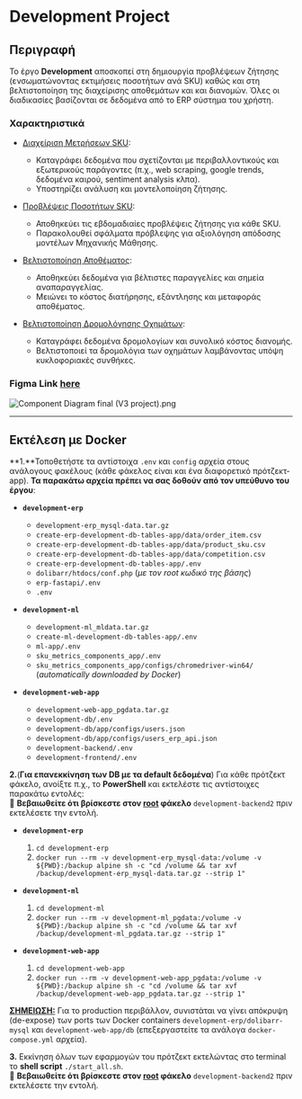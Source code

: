# Development Project

## Περιγραφή

Το έργο **Development** αποσκοπεί στη δημιουργία προβλέψεων ζήτησης (ενσωματώνοντας εκτιμήσεις ποσοτήτων ανά SKU) καθώς και στη βελτιστοποίηση της διαχείρισης αποθεμάτων και και διανομών. Όλες οι διαδικασίες βασίζονται σε δεδομένα από το ERP σύστημα του χρήστη.

### Χαρακτηριστικά

* <u>Διαχείριση Μετρήσεων SKU</u>:
    - Καταγράφει δεδομένα που σχετίζονται με περιβαλλοντικούς και εξωτερικούς παράγοντες (π.χ., web scraping, google trends, δεδομένα καιρού, sentiment analysis κλπα).
    - Υποστηρίζει ανάλυση και μοντελοποίηση ζήτησης.

* <u>Προβλέψεις Ποσοτήτων SKU</u>:
    - Αποθηκεύει τις εβδομαδιαίες προβλέψεις ζήτησης για κάθε SKU.
    - Παρακολουθεί σφάλματα πρόβλεψης για αξιολόγηση απόδοσης μοντέλων Μηχανικής Μάθησης.

* <u>Βελτιστοποίηση Αποθέματος</u>:
    - Αποθηκεύει δεδομένα για βέλτιστες παραγγελίες και σημεία αναπαραγγελίας.
    - Μειώνει το κόστος διατήρησης, εξάντλησης και μεταφοράς αποθέματος.

* <u>Βελτιστοποίηση Δρομολόγησης Οχημάτων</u>:
    - Καταγράφει δεδομένα δρομολογίων και συνολικό κόστος διανομής.
    - Βελτιστοποιεί τα δρομολόγια των οχημάτων λαμβάνοντας υπόψη κυκλοφοριακές συνθήκες.

### **Figma Link [here](https://www.figma.com/board/SYBXYTliEC9o7ELte12N9v/DEVELOPMENT-DIAGRAMS?node-id=0-1&t=og2jENgD23ouIRLo-1)**
![Component Diagram final (V3 project).png](https://bitbucket.org/repo/kxxq4RR/images/3805833640-Component%20Diagram%20final%20%28V3%20project%29.png)

---

## Εκτέλεση με Docker

**1.**Τοποθετήστε τα αντίστοιχα `.env` και `config` αρχεία στους ανάλογους φακέλους (κάθε φάκελος είναι και ένα διαφορετικό πρότζεκτ-app). **Τα παρακάτω αρχεία πρέπει να σας δοθούν από τον υπεύθυνο του έργου**:

* **`development-erp`**
    - `development-erp_mysql-data.tar.gz`
    - `create-erp-development-db-tables-app/data/order_item.csv`
    - `create-erp-development-db-tables-app/data/product_sku.csv`
    - `create-erp-development-db-tables-app/data/competition.csv`
    - `create-erp-development-db-tables-app/.env`
    - `dolibarr/htdocs/conf.php` (_με τον root κωδικό της βάσης_)
    - `erp-fastapi/.env`
    - `.env`

* **`development-ml`**
    - `development-ml_mldata.tar.gz`
    - `create-ml-development-db-tables-app/.env`
    - `ml-app/.env`
    - `sku_metrics_components_app/.env`
    - `sku_metrics_components_app/configs/chromedriver-win64/` (_automatically downloaded by Docker_)

* **`development-web-app`**
    - `development-web-app_pgdata.tar.gz`
    - `development-db/.env`
    - `development-db/app/configs/users.json`
    - `development-db/app/configs/users_erp_api.json`
    - `development-backend/.env`
    - `development-frontend/.env`

**2.**(**Για επανεκκίνηση των DB με τα default δεδομένα**) Για κάθε πρότζεκτ φάκελο, ανοίξτε π.χ., το **PowerShell** και εκτελέστε τις αντίστοιχες παρακάτω εντολές: <br>
📌 **Βεβαιωθείτε ότι βρίσκεστε στον <u>root</u> φάκελο** `development-backend2` πριν εκτελέσετε την εντολή.

* **`development-erp`**
    1. `cd development-erp`
    2. `docker run --rm -v development-erp_mysql-data:/volume -v ${PWD}:/backup alpine sh -c "cd /volume && tar xvf /backup/development-erp_mysql-data.tar.gz --strip 1"`

* **`development-ml`**
    1. `cd development-ml`
    2. `docker run --rm -v development-ml_pgdata:/volume -v ${PWD}:/backup alpine sh -c "cd /volume && tar xvf /backup/development-ml_pgdata.tar.gz --strip 1"`

* **`development-web-app`**
    1. `cd development-web-app`
    2. `docker run --rm -v development-web-app_pgdata:/volume -v ${PWD}:/backup alpine sh -c "cd /volume && tar xvf /backup/development-web-app_pgdata.tar.gz --strip 1"`

**<u>ΣΗΜΕΙΩΣΗ:</u>** Για το production περιβάλλον, συνιστάται να γίνει απόκρυψη (de-expose) των ports των Docker containers `development-erp/dolibarr-mysql` και `development-web-app/db` (επεξεργαστείτε τα ανάλογα `docker-compose.yml` αρχεία).

**3.** Εκκίνηση όλων των εφαρμογών του πρότζεκτ εκτελώντας στο terminal το **shell script** `./start_all.sh`.  
📌 **Βεβαιωθείτε ότι βρίσκεστε στον <u>root</u> φάκελο** `development-backend2` πριν εκτελέσετε την εντολή.
